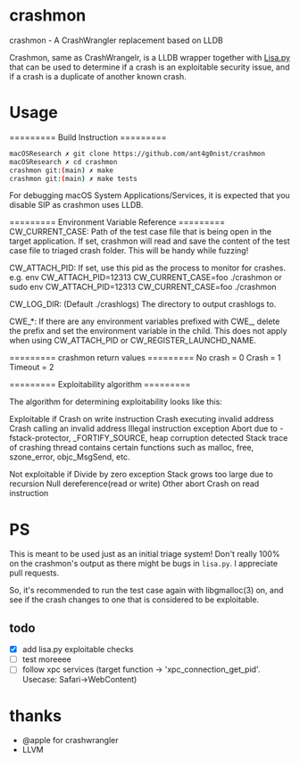 # crashmon
crashmon - A CrashWrangler replacement based on LLDB

Crashmon, same as CrashWrangelr, is a LLDB wrapper together with [Lisa.py](https://github.com/ant4g0nist/lisa.py) that can be used to determine if a crash is an exploitable security issue, and if a crash is a duplicate of another known crash.

# Usage

========= Build Instruction =========
```sh
macOSResearch ✗ git clone https://github.com/ant4g0nist/crashmon
macOSResearch ✗ cd crashmon
crashmon git:(main) ✗ make
crashmon git:(main) ✗ make tests
```

For debugging macOS System Applications/Services, it is expected that you disable SIP as crashmon uses LLDB.

========= Environment Variable Reference =========
CW_CURRENT_CASE: 
Path of the test case file that is being open in the target application.
If set, crashmon will read and save the content of the test case file to triaged crash folder. This will be handy while fuzzing!

CW_ATTACH_PID:
If set, use this pid as the process to monitor for crashes.  
e.g. 
env CW_ATTACH_PID=12313 CW_CURRENT_CASE=foo ./crashmon
or 
sudo env CW_ATTACH_PID=12313 CW_CURRENT_CASE=foo ./crashmon

CW_LOG_DIR: (Default ./crashlogs)
The directory to output crashlogs to.

CWE_*:
 If there are any environment variables prefixed with CWE_, delete the prefix and set the environment variable in the child.  This does not apply when using CW_ATTACH_PID or CW_REGISTER_LAUNCHD_NAME.

========= crashmon return values =========
No crash = 0
Crash = 1
Timeout = 2

========= Exploitability algorithm =========

The algorithm for determining exploitability looks like this:

Exploitable if
	Crash on write instruction
	Crash executing invalid address
	Crash calling an invalid address
	Illegal instruction exception
	Abort due to -fstack-protector, _FORTIFY_SOURCE, heap corruption detected
	Stack trace of crashing thread contains certain functions such as malloc, free, szone_error, objc_MsgSend, etc.

Not exploitable if
	Divide by zero exception
	Stack grows too large due to recursion
	Null dereference(read or write)
	Other abort
	Crash on read instruction

# PS
This is meant to be used just as an initial triage system! Don't really 100% on the crashmon's output as there might be bugs in `lisa.py`. I appreciate pull requests. 

So, it's recommended to run the test case again with libgmalloc(3) on, and see if the crash changes to one that is considered to be exploitable.

## todo
- [x] add lisa.py exploitable checks
- [ ] test moreeee
- [ ] follow xpc services (target function -> 'xpc_connection_get_pid'. Usecase: Safari->WebContent)

# thanks
- @apple for crashwrangler
- LLVM